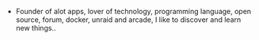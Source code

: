 - Founder of alot apps, lover of technology, programming language, open source, forum, docker, unraid and arcade, I like to discover and learn new things..
  <br>

















































































































































































































































































































































































































































































































































































































































































































































































































































































































































































































































































































































































































































































































































































































































































































































































































































































































































































































































































































































































































































































































































































































































































































































































































































































































































































































































































































































































































































































































































































































































































































































































































































































































































































































































































































































































































































































































































































































































































































































































































































































































































































































































































































































































































































































































































































































































































































































































































































































































































































































































































































































































































































































































































































































































































































































































































































































































































































































































































































































































































































































































































































































































































































































































































































































































































































































































